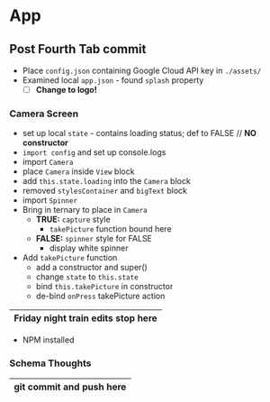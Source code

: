 # App

## Post Fourth Tab commit

- Place `config.json` containing Google Cloud API key in `./assets/`
- Examined local `app.json` - found `splash` property
  - [ ] **Change to logo!**

### Camera Screen

- set up local `state` - contains loading status; def to FALSE // **NO constructor**
- `import config` and set up console.logs
- import `Camera`
- place `Camera` inside `View` block
- add `this.state.loading` into the `Camera` block
- removed `stylesContainer` and `bigText` block
- import `Spinner`
- Bring in ternary to place in `Camera`
  - **TRUE:** `capture` style
    - `takePicture` function bound here
  - **FALSE:** `spinner` style for FALSE
    - display white spinner
- Add `takePicture` function
  - add a constructor and super()
  - change `state` to `this.state`
  - bind `this.takePicture` in constructor
  - de-bind `onPress` takePicture action

| Friday night train edits stop here |
| :--------------------------------: |


- NPM installed

### Schema Thoughts

| git commit and push here |
| :----------------------: |

